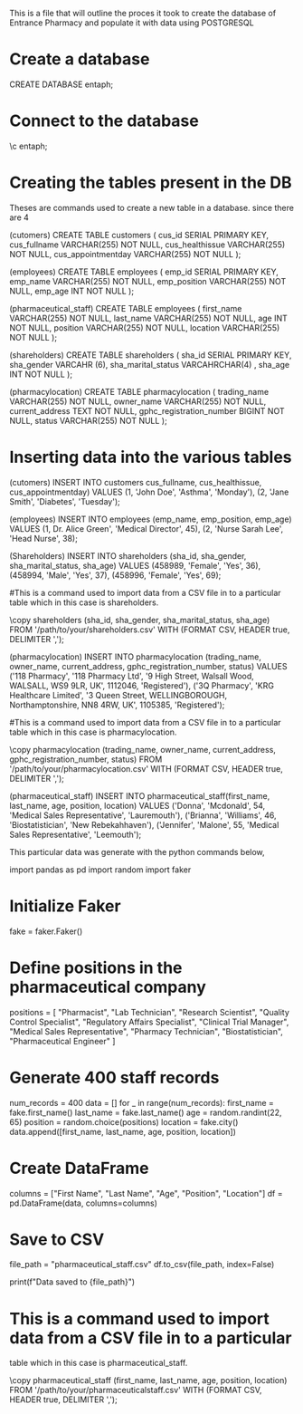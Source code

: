 This is a file that will outline the proces it took to create the database of Entrance Pharmacy and populate it with data using POSTGRESQL




# Create a database
CREATE DATABASE entaph;

# Connect to the database
\c entaph;

# Creating the tables present in the DB 
 Theses are commands used to create a new table in a database. since there are 4  

(cutomers) 
CREATE TABLE customers (
    cus_id SERIAL PRIMARY KEY,
    cus_fullname VARCHAR(255) NOT NULL,
    cus_healthissue VARCHAR(255) NOT NULL,
    cus_appointmentday VARCHAR(255) NOT NULL
);

(employees)
CREATE TABLE employees (
    emp_id SERIAL PRIMARY KEY,
    emp_name VARCHAR(255) NOT NULL,
    emp_position VARCHAR(255) NOT NULL,
    emp_age INT NOT NULL
);

(pharmaceutical_staff)
CREATE TABLE employees (
    first_name VARCHAR(255) NOT NULL,
    last_name VARCHAR(255) NOT NULL,
    age INT NOT NULL,
    position VARCHAR(255) NOT NULL,
    location VARCHAR(255) NOT NULL
);

(shareholders)
CREATE TABLE shareholders (
    sha_id SERIAL PRIMARY KEY,
    sha_gender VARCAHR (6),
    sha_marital_status VARCAHRCHAR(4) ,
    sha_age INT NOT NULL
);

(pharmacylocation)
CREATE TABLE pharmacylocation (
    trading_name VARCHAR(255) NOT NULL,
    owner_name VARCHAR(255) NOT NULL,
    current_address TEXT NOT NULL,
    gphc_registration_number BIGINT NOT NULL,
    status VARCHAR(255) NOT NULL
);


# Inserting data into the various tables

(cutomers) 
INSERT INTO customers cus_fullname, cus_healthissue, cus_appointmentday) VALUES
(1, 'John Doe', 'Asthma', 'Monday'),
(2, 'Jane Smith', 'Diabetes', 'Tuesday');



(employees)
INSERT INTO employees (emp_name, emp_position, emp_age) VALUES
(1, Dr. Alice Green', 'Medical Director', 45),
(2, 'Nurse Sarah Lee', 'Head Nurse', 38);



(Shareholders)
INSERT INTO shareholders (sha_id, sha_gender, sha_marital_status, sha_age) VALUES
(458989, 'Female', 'Yes', 36),
(458994, 'Male', 'Yes', 37),
(458996, 'Female', 'Yes', 69);

#This is a command used to import data from a CSV file in to a particular
table which in this case is shareholders.

\copy shareholders (sha_id, sha_gender, sha_marital_status, sha_age)
FROM '/path/to/your/shareholders.csv'
WITH (FORMAT CSV, HEADER true, DELIMITER ',');



(pharmacylocation)
INSERT INTO pharmacylocation (trading_name, owner_name, current_address, gphc_registration_number, status) VALUES
('118 Pharmacy', '118 Pharmacy Ltd', '9 High Street, Walsall Wood, WALSALL, WS9 9LR, UK', 1112046, 'Registered'),
('3Q Pharmacy', 'KRG Healthcare Limited', '3 Queen Street, WELLINGBOROUGH, Northamptonshire, NN8 4RW, UK', 1105385, 'Registered');

#This is a command used to import data from a CSV file in to a particular
table which in this case is pharmacylocation.

\copy pharmacylocation (trading_name, owner_name, current_address, gphc_registration_number, status)
FROM '/path/to/your/pharmacylocation.csv'
WITH (FORMAT CSV, HEADER true, DELIMITER ',');



(pharmaceutical_staff)
INSERT INTO pharmaceutical_staff(first_name, last_name, age, position, location) VALUES
('Donna', 'Mcdonald', 54, 'Medical Sales Representative', 'Lauremouth'),
('Brianna', 'Williams', 46, 'Biostatistician', 'New Rebekahhaven'),
('Jennifer', 'Malone', 55, 'Medical Sales Representative', 'Leemouth');

This particular data was generate with the python commands below,

import pandas as pd
import random
import faker

# Initialize Faker
fake = faker.Faker()

# Define positions in the pharmaceutical company
positions = [
    "Pharmacist", "Lab Technician", "Research Scientist", 
    "Quality Control Specialist", "Regulatory Affairs Specialist", 
    "Clinical Trial Manager", "Medical Sales Representative", 
    "Pharmacy Technician", "Biostatistician", "Pharmaceutical Engineer"
]

# Generate 400 staff records
num_records = 400
data = []
for _ in range(num_records):
    first_name = fake.first_name()
    last_name = fake.last_name()
    age = random.randint(22, 65)
    position = random.choice(positions)
    location = fake.city()
    data.append([first_name, last_name, age, position, location])

# Create DataFrame
columns = ["First Name", "Last Name", "Age", "Position", "Location"]
df = pd.DataFrame(data, columns=columns)

# Save to CSV
file_path = "pharmaceutical_staff.csv"
df.to_csv(file_path, index=False)

print(f"Data saved to {file_path}")
 

# This is a command used to import data from a CSV file in to a particular
table which in this case is pharmaceutical_staff.

\copy pharmaceutical_staff (first_name, last_name, age, position, location)
FROM '/path/to/your/pharmaceuticalstaff.csv'
WITH (FORMAT CSV, HEADER true, DELIMITER ',');

